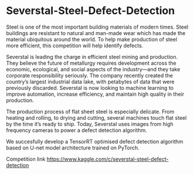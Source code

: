# Severstal-Steel-Defect-Detection

Steel is one of the most important building materials of modern times. Steel buildings are resistant to natural and man-made wear which has made the material ubiquitous around the world. To help make production of steel more efficient, this competition will help identify defects.

Severstal is leading the charge in efficient steel mining and production. They believe the future of metallurgy requires development across the economic, ecological, and social aspects of the industry—and they take corporate responsibility seriously. The company recently created the country’s largest industrial data lake, with petabytes of data that were previously discarded. Severstal is now looking to machine learning to improve automation, increase efficiency, and maintain high quality in their production.

The production process of flat sheet steel is especially delicate. From heating and rolling, to drying and cutting, several machines touch flat steel by the time it’s ready to ship. Today, Severstal uses images from high frequency cameras to power a defect detection algorithm.

We succesfully develop a TensorRT optimised defect detection algorithm based on U-net model architecture trained on PyTorch.

Competition link https://www.kaggle.com/c/severstal-steel-defect-detection
